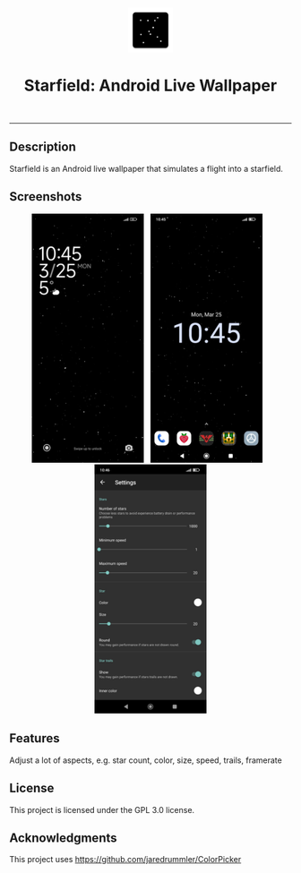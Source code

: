 
<br/>
<p align="center">
    <a href="https://ffalt.github.io" target="_blank">
        <img height="80" width="80" src="./fastlane/metadata/android/en-US/images/icon.png" alt="Starfield logo">
    </a>
</p>

<h1 align="center">Starfield: Android Live Wallpaper</h1>
<br>
<hr>

## Description

Starfield is an Android live wallpaper that simulates a flight into a starfield.

## Screenshots

<p align="middle">
<img width="200" src="./fastlane/metadata/android/en-US/images/phoneScreenshots/1_lock_screen.jpg" alt="Lock Screen">&nbsp; &nbsp;<img width="200" src="./fastlane/metadata/android/en-US/images/phoneScreenshots/2_wallpaper.jpg" alt="Wallpaper">&nbsp; &nbsp;<img width="200" src="./fastlane/metadata/android/en-US/images/phoneScreenshots/4_settings.jpg" alt="Settings">
</p>

## Features

Adjust a lot of aspects, e.g. star count, color, size, speed, trails, framerate

## License

This project is licensed under the GPL 3.0 license.

## Acknowledgments

This project uses https://github.com/jaredrummler/ColorPicker
